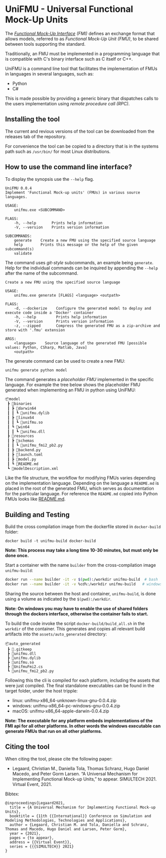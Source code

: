 <!-- ![Build and update wrappers](https://github.com/INTO-CPS-Association/unifmu/workflows/Build%20and%20update%20wrappers/badge.svg) -->

# UniFMU - Universal Functional Mock-Up Units

The [_Functional Mock-Up Interface_](https://fmi-standard.org/) _(FMI)_ defines an exchange format that allows models, referred to as _Functional Mock-Up Unit (FMU)_, to be shared between tools supporting the standard.

Traditionally, an FMU must be implemented in a programming language that is compatible with C's binary interface such as C itself or C++.

UniFMU is a command line tool that facilitates the implementation of FMUs in languages in several languages, such as:

- Python
- C#

This is made possible by providing a generic binary that dispatches calls to the users implementation using _remote procedure call_ _(RPC)_.

## Installing the tool

The current and revious versions of the tool can be downloaded from the releases tab of the repository.

For convenience the tool can be copied to a directory that is in the systems path such as `/usr/bin/` for most Linux distributions.

## How to use the command line interface?

To display the synopsis use the `--help` flag.

```
UniFMU 0.0.4
Implement 'Functional Mock-up units' (FMUs) in various source languages.

USAGE:
    unifmu.exe <SUBCOMMAND>

FLAGS:
    -h, --help       Prints help information
    -V, --version    Prints version information

SUBCOMMANDS:
    generate    Create a new FMU using the specified source language
    help        Prints this message or the help of the given subcommand(s)
    validate

```

The command uses _git-style_ subcommands, an example being `generate`.
Help for the individual commands can be inquired by appending the `--help` after the name of the subcommand.

```
Create a new FMU using the specified source language

USAGE:
    unifmu.exe generate [FLAGS] <language> <outpath>

FLAGS:
    -d, --dockerize    Configure the generated model to deploy and execute code inside a 'Docker' container
    -h, --help         Prints help information
    -V, --version      Prints version information
    -z, --zipped       Compress the generated FMU as a zip-archive and store with '.fmu' extension

ARGS:
    <language>    Source language of the generated FMU [possible values: Python, CSharp, Matlab, Java]
    <outpath>
```

The generate command can be used to create a new FMU:

```bash
unifmu generate python model
```

The command generates a _placeholder FMU_ implemented in the specific language.
For example the tree below shows the placeholder FMU generated when implementing an FMU in python using UniFMU:

```python
📦model
 ┣ 📂binaries
 ┃ ┣ 📂darwin64
 ┃ ┃ ┗ 📜unifmu.dylib
 ┃ ┣ 📂linux64
 ┃ ┃ ┗ 📜unifmu.so
 ┃ ┗ 📂win64
 ┃ ┃ ┗ 📜unifmu.dll
 ┣ 📂resources
 ┃ ┣ 📂schemas
 ┃ ┃ ┗ 📜unifmu_fmi2_pb2.py
 ┃ ┣ 📜backend.py
 ┃ ┣ 📜launch.toml
 ┃ ┣ 📜model.py
 ┃ ┗ 📜README.md
 ┗ 📜modelDescription.xml
```

Like the file structure, the workflow for modifying FMUs varies depending on the implementation language.
Depending on the language a `README.md` is placed in the root of the generated FMU, which serves as documentation for the particular language.
For reference the `README.md` copied into Python FMUs looks like [README.md](tool/unifmu/resources/backends/python/README.md).

## Building and Testing

Build the cross compilation image from the dockerfile stored in `docker-build` folder:

```
docker build -t unifmu-build docker-build
```

**Note: This process may take a long time 10-30 minutes, but must only be done once.**

Start a container with the name `builder` from the cross-compilation image `unifmu-build`:

```bash
docker run --name builder -it -v $(pwd):/workdir unifmu-build  # bash
docker run --name builder -it -v %cd%:/workdir unifmu-build   # windows cmd
```

Sharing the source between the host and container, `unifmu-build`, is done using a volume as indicated by the `$(pwd):/workdir`.

**Note: On windows you may have to enable the use of shared folders through the dockers interface, otherwise the container fails to start.**

To build the code invoke the script `docker-build/build_all.sh` in the `workdir` of the container.
This generates and copies all relevant build artifacts into the `assets/auto_generated` directory:

```
📦auto_generated
 ┣ 📜.gitkeep
 ┣ 📜unifmu.dll
 ┣ 📜unifmu.dylib
 ┣ 📜unifmu.so
 ┣ 📜UnifmuFmi2.cs
 ┗ 📜unifmu_fmi2_pb2.py
```

Following this the cli is compiled for each platform, including the assets that were just compiled.
The final standalone executables can be found in the target folder, under the host tripple:

- linux: unifmu-x86_64-unknown-linux-gnu-0.0.4.zip
- windows: unifmu-x86_64-pc-windows-gnu-0.0.4.zip
- macOS: unifmu-x86_64-apple-darwin-0.0.4.zip

**Note: The executable for any platform embeds implementations of the FMI api for all other platforms. In other words the windows executable can generate FMUs that run on all other platforms.**

## Citing the tool

When citing the tool, please cite the following paper:

- Legaard, Christian M., Daniella Tola, Thomas Schranz, Hugo Daniel Macedo, and Peter Gorm Larsen. “A Universal Mechanism for Implementing Functional Mock-up Units,” to appear. SIMULTECH 2021. Virtual Event, 2021.

Bibtex:

```
@inproceedings{Legaard2021,
  title = {A Universal Mechanism for Implementing Functional Mock-up Units},
  booktitle = {11th {{International}} Conference on Simulation and Modeling Methodologies, Technologies and Applications},
  author = {Legaard, Christian M. and Tola, Daniella and Schranz, Thomas and Macedo, Hugo Daniel and Larsen, Peter Gorm},
  year = {2021},
  pages = {to appear},
  address = {{Virtual Event}},
  series = {{{SIMULTECH}} 2021}
}
```
